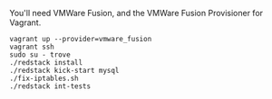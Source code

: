 You'll need VMWare Fusion, and the VMWare Fusion Provisioner for Vagrant.

    vagrant up --provider=vmware_fusion
    vagrant ssh
    sudo su - trove
    ./redstack install
    ./redstack kick-start mysql
    ./fix-iptables.sh
    ./redstack int-tests
